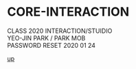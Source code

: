 # CORE-INTERACTION

CLASS 2020 INTERACTION/STUIDIO </br> 
YEO-JIN PARK / PARK MOB </br>
PASSWORD RESET 2020 01 24 </br> 

<p>
<a href="index.html"> up </a> </p>